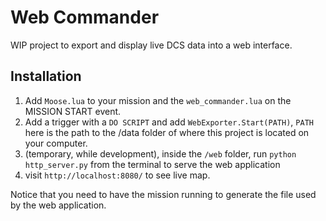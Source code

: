 # Web Commander

WIP project to export and display live DCS data into a web interface.

## Installation

 1. Add `Moose.lua` to your mission and the `web_commander.lua` on the MISSION START event.
 2. Add a trigger with a `DO SCRIPT` and add `WebExporter.Start(PATH)`, `PATH` here is the path to the /data folder of where this project is located on your computer.
 3. (temporary, while development), inside the `/web` folder, run `python http_server.py` from the terminal to serve the web application
 4. visit `http://localhost:8080/` to see live map.

Notice that you need to have the mission running to generate the file used by the web application.